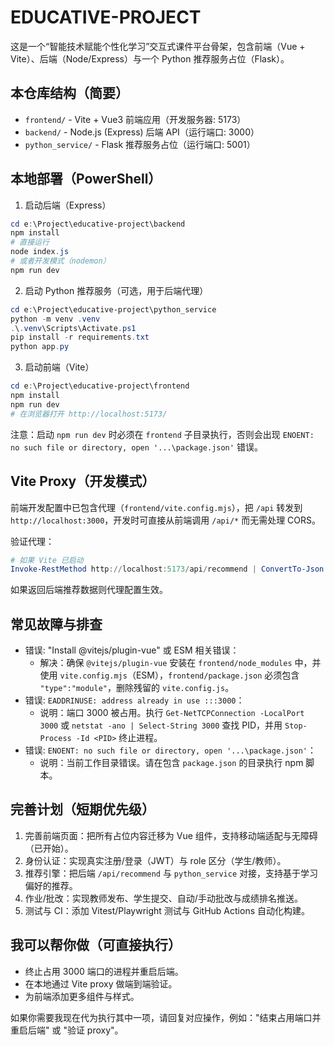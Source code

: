 # EDUCATIVE-PROJECT
这是一个“智能技术赋能个性化学习”交互式课件平台骨架，包含前端（Vue + Vite）、后端（Node/Express）与一个 Python 推荐服务占位（Flask）。

## 本仓库结构（简要）
- `frontend/` - Vite + Vue3 前端应用（开发服务器: 5173）
- `backend/` - Node.js (Express) 后端 API（运行端口: 3000）
- `python_service/` - Flask 推荐服务占位（运行端口: 5001）

## 本地部署（PowerShell）

1) 启动后端（Express）

```powershell
cd e:\Project\educative-project\backend
npm install
# 直接运行
node index.js
# 或者开发模式（nodemon）
npm run dev
```

2) 启动 Python 推荐服务（可选，用于后端代理）

```powershell
cd e:\Project\educative-project\python_service
python -m venv .venv
.\.venv\Scripts\Activate.ps1
pip install -r requirements.txt
python app.py
```

3) 启动前端（Vite）

```powershell
cd e:\Project\educative-project\frontend
npm install
npm run dev
# 在浏览器打开 http://localhost:5173/
```

注意：启动 `npm run dev` 时必须在 `frontend` 子目录执行，否则会出现 `ENOENT: no such file or directory, open '...\package.json'` 错误。

## Vite Proxy（开发模式）
前端开发配置中已包含代理（`frontend/vite.config.mjs`），把 `/api` 转发到 `http://localhost:3000`，开发时可直接从前端调用 `/api/*` 而无需处理 CORS。

验证代理：

```powershell
# 如果 Vite 已启动
Invoke-RestMethod http://localhost:5173/api/recommend | ConvertTo-Json -Depth 5
```

如果返回后端推荐数据则代理配置生效。

## 常见故障与排查
- 错误: "Install @vitejs/plugin-vue" 或 ESM 相关错误：
	- 解决：确保 `@vitejs/plugin-vue` 安装在 `frontend/node_modules` 中，并使用 `vite.config.mjs`（ESM），`frontend/package.json` 必须包含 `"type":"module"`，删除残留的 `vite.config.js`。
- 错误: `EADDRINUSE: address already in use :::3000`：
	- 说明：端口 3000 被占用。执行 `Get-NetTCPConnection -LocalPort 3000` 或 `netstat -ano | Select-String 3000` 查找 PID，并用 `Stop-Process -Id <PID>` 终止进程。
- 错误: `ENOENT: no such file or directory, open '...\package.json'`：
	- 说明：当前工作目录错误。请在包含 `package.json` 的目录执行 npm 脚本。

## 完善计划（短期优先级）
1. 完善前端页面：把所有占位内容迁移为 Vue 组件，支持移动端适配与无障碍（已开始）。
2. 身份认证：实现真实注册/登录（JWT）与 role 区分（学生/教师）。
3. 推荐引擎：把后端 `/api/recommend` 与 `python_service` 对接，支持基于学习偏好的推荐。
4. 作业/批改：实现教师发布、学生提交、自动/手动批改与成绩排名推送。
5. 测试与 CI：添加 Vitest/Playwright 测试与 GitHub Actions 自动化构建。

## 我可以帮你做（可直接执行）
- 终止占用 3000 端口的进程并重启后端。  
- 在本地通过 Vite proxy 做端到端验证。  
- 为前端添加更多组件与样式。  

如果你需要我现在代为执行其中一项，请回复对应操作，例如："结束占用端口并重启后端" 或 "验证 proxy"。


